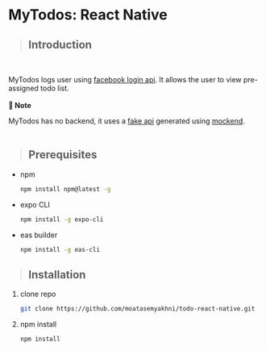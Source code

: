 # MyTodos: React Native

>## Introduction
<br>

MyTodos logs user using [facebook login api](https://developers.facebook.com/docs/facebook-login/). It allows the user to view pre-assigned todo list.
<br><br>
**:loudspeaker: Note**
<br>

MyTodos has no backend, it uses a [fake api](https://my-json-server.typicode.com/moatasemyakhni/mockjson/db) generated using [mockend](https://mockend.com/).
<br><br>

>## Prerequisites

* npm
  ```sh
  npm install npm@latest -g
  ```
* expo CLI
   ```sh
   npm install -g expo-cli
   ```
* eas builder
    ```sh
    npm install -g eas-cli
    ```

>## Installation
1. clone repo
    ```sh
    git clone https://github.com/moatasemyakhni/todo-react-native.git
    ```
2. npm install
    ```sh
    npm install
    ```
